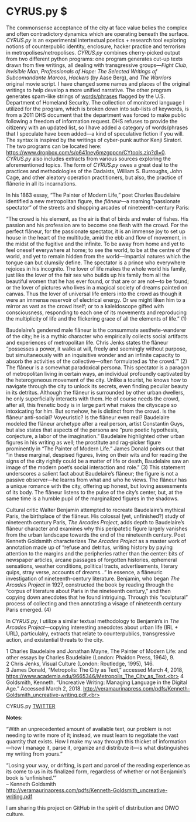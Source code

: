 # CYRUS.py $

The commonsense acceptance of the city at face value belies the complex and often contradictory dynamics which are operating beneath the surface. <i>CYRUS.py</i> is an experimental intertextual poetics + research tool exploring notions of counterpublic identity, enclosure, hacker practice and terrorism in metropolises/netropolises. <i>CYRUS.py</i> combines cherry-picked output from two different python programs: one program generates cut-up texts drawn from five writings, all dealing with transgressive groups—<i>Fight Club</i>, <i>Invisible Man</i>, <i>Professionals of Hope: The Selected Writings of Subcomandante Marcos</i>, <i>Hackers</i> (by Aase Berg), and <i>The Warriors</i> original movie script. I have changed some names and places of the original writings to help develop a more unified narrative. 
The other program generates spam-like strings of <a href="https://gist.github.com/SURVANT-Cryp/98fe9702d9d4ef143421870a5e8aa717">words/phrases</a> flagged by the U.S. Department of Homeland Security. The collection of monitored language I utilized for the program, which is broken down into sub-lists of keywords, is from a 2011 DHS document that the department was forced to make public following a freedom of information request. DHS refuses to provide the citizenry with an updated list, so I have added a category of words/phrases that I speculate have been added—a kind of speculative fiction if you will. The syntax is inspired by the writings of cyber-punk author Kenji Siratori. The two programs can be located here: https://www.dropbox.com/s/o641ney6mzgppcn/CYtools.zip?dl=0. <i>CYRUS.py</i> also includes extracts from various sources exploring the aforementioned topics. The form of <i>CYRUS.py</i> owes a great deal to the practices and methodologies of the Dadaists, William S. Burroughs, John Cage, and other aleatory operation practitioners, but also, the practice of flânerie in all its incarnations.<br>

In his 1863 essay, “The Painter of Modern Life,” poet Charles Baudelaire identified a new metropolitan figure, the <i>flâneur</i>—a roaming “passionate spectator” of the streets and shopping arcades of nineteenth-century Paris:<br>

“The crowd is his element, as the air is that of birds and water of fishes. His passion and his profession are to become one flesh with the crowd. For the perfect flâneur, for the passionate spectator, it is an immense joy to set up house in the heart of the multitude, amid the ebb and flow of movement, in the midst of the fugitive and the infinite. To be away from home and yet to feel oneself everywhere at home; to see the world, to be at the centre of the world, and yet to remain hidden from the world—impartial natures which the tongue can but clumsily define. The spectator is a prince who everywhere rejoices in his incognito. The lover of life makes the whole world his family, just like the lover of the fair sex who builds up his family from all the beautiful women that he has ever found, or that are or are not—to be found; or the lover of pictures who lives in a magical society of dreams painted on canvas. Thus the lover of universal life enters into the crowd as though it were an immense reservoir of electrical energy. Or we might liken him to a mirror as vast as the crowd itself; or to a kaleidoscope gifted with consciousness, responding to each one of its movements and reproducing the multiplicity of life and the flickering grace of all the elements of life.” (1)

Baudelaire’s gendered male flâneur is the consummate aesthete-wanderer of the city; he is a mythic character who empirically collects social artifacts and experiences of metropolitan life. Chris Jenks states the flâneur “possesses a power, it walks at will, freely and seemingly without purpose, but simultaneously with an inquisitive wonder and an infinite capacity to absorb the activities of the collective—often formulated as ‘the crowd.’” (2) The flâneur is a somewhat paradoxical persona. This spectator is a paragon of metropolitan living in certain ways, an individual profoundly captivated by the heterogeneous movement of the city. Unlike a tourist, he knows how to navigate through the city to unlock its secrets, even finding peculiar beauty in its detritus. Although the flâneur is surrounded by other urban dwellers, he only superficially interacts with them. He of course needs the crowd, after all, this frenetic body is in large part what makes the cityscape so intoxicating for him. But somehow, he is distinct from the crowd. Is the flâneur anti-social? Voyeuristic? Is the flâneur even real? Baudelaire modeled the flâneur archetype after a real person, artist Constantin Guys, but also states that aspects of the persona are “pure poetic hypothesis, conjecture, a labor of the imagination.” Baudelaire highlighted other urban figures in his writing as well; the prostitute and rag-picker figure prominently in “The Painter of Modern Life.” James Donald points out that “in these marginal, despised figures, living on their wits and for reading the signs of the city rightly could be a matter of life or death, Baudelaire saw an image of the modern poet’s social interaction and role.” (3) This statement underscores a salient fact about Baudelaire’s flâneur; the figure is not a passive observer—he learns from what and who he views. The flâneur has a unique romance with the city, offering up honest, but loving assessments of its body. The flâneur listens to the pulse of the city’s center, but, at the same time is a humble pupil of the marginalized figures in the shadows.

Cultural critic Walter Benjamin attempted to recreate Baudelaire’s mythical Paris, the birthplace of the flâneur. His colossal (yet, unfinished?) study of nineteenth century Paris, <i>The Arcades Project</i>, adds depth to Baudelaire’s flâneur character and examines why this peripatetic figure largely vanishes from the urban landscape towards the end of the nineteenth century. Poet Kenneth Goldsmith characterizes <i>The Arcades Project</i> as a master work of annotation made up of “refuse and detritus, writing history by paying attention to the margins and the peripheries rather than the center: bits of newspaper articles, arcane passages of forgotten histories, ephemeral sensations, weather conditions, political tracts, advertisements, literary quips, stray verse, accounts of dreams…” In essence, a flâneuric investigation of nineteenth-century literature. Benjamin, who began <i>The Arcades Project</i> in 1927, constructed the book by reading through the “corpus of literature about Paris in the nineteenth century,” and then copying down anecdotes that he found intriguing. Through this “sculptural” process of collecting and then annotating a visage of nineteenth century Paris emerged. (4)<br>

In <i>CYRUS.py</i>, I utilize a similar textual methodology to Benjamin’s in <i>The Arcades Project</i>—copying interesting anecdotes about urban life (IRL + URL), particulalry, extracts that relate to counterpublics, transgressive action, and existential threats to the city.<br>

1 Charles Baudelaire and Jonathan Mayne, The Painter of Modern Life: and other essays by Charles Baudelaire (London: Phaidon Press, 1964), 9.<br>
2 Chris Jenks, Visual Culture (London: Routledge, 1995), 146.<br>
3 James Donald, “Metropolis: The City as Text,” accessed March 4, 2018, https://www.academia.edu/9665346/Metropolis_The_City_as_Text.<br>
4 Goldsmith, Kenneth. “Uncreative Writing: Managing Language in the Digital Age.” Accessed March 2, 2018.
 http://veramaurinapress.com/pdfs/Kenneth-Goldsmith_uncreative-writing.pdf.<br>

CYRUS.py <a href="https://twitter.com/cyruspython">TWITTER</a><br>

<b>Notes:</b><br>

“With an unprecedented amount of available text, our problem is not needing to write more of it; instead, we must learn to negotiate the vast quantity that exists. How I make my way through this thicket of information—how I manage it, parse it, organize and distribute it—is what distinguishes my writing from yours.”

“Losing your way, or drifting, is part and parcel of the reading experience as its come to us in its finalized form, regardless of whether or not Benjamin’s book is ‘unfinished.’”<br>
– Kenneth Goldsmith<br>
http://veramaurinapress.com/pdfs/Kenneth-Goldsmith_uncreative-writing.pdf<br>

I am sharing this project on GitHub in the spirit of distribution and DIWO culture.
